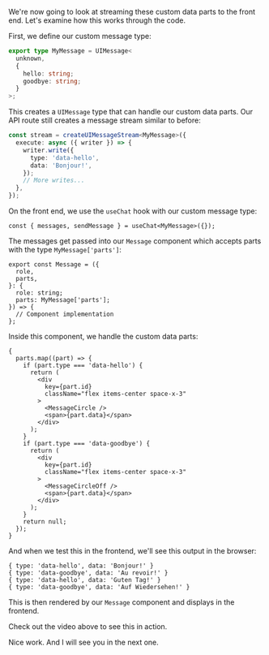We're now going to look at streaming these custom data parts to the front end. Let's examine how this works through the code.

First, we define our custom message type:

```ts
export type MyMessage = UIMessage<
  unknown,
  {
    hello: string;
    goodbye: string;
  }
>;
```

This creates a `UIMessage` type that can handle our custom data parts. Our API route still creates a message stream similar to before:

```ts
const stream = createUIMessageStream<MyMessage>({
  execute: async ({ writer }) => {
    writer.write({
      type: 'data-hello',
      data: 'Bonjour!',
    });
    // More writes...
  },
});
```

On the front end, we use the `useChat` hook with our custom message type:

```tsx
const { messages, sendMessage } = useChat<MyMessage>({});
```

The messages get passed into our `Message` component which accepts parts with the type `MyMessage['parts']`:

```tsx
export const Message = ({
  role,
  parts,
}: {
  role: string;
  parts: MyMessage['parts'];
}) => {
  // Component implementation
};
```

Inside this component, we handle the custom data parts:

```tsx
{
  parts.map((part) => {
    if (part.type === 'data-hello') {
      return (
        <div
          key={part.id}
          className="flex items-center space-x-3"
        >
          <MessageCircle />
          <span>{part.data}</span>
        </div>
      );
    }
    if (part.type === 'data-goodbye') {
      return (
        <div
          key={part.id}
          className="flex items-center space-x-3"
        >
          <MessageCircleOff />
          <span>{part.data}</span>
        </div>
      );
    }
    return null;
  });
}
```

And when we test this in the frontend, we'll see this output in the browser:

```
{ type: 'data-hello', data: 'Bonjour!' }
{ type: 'data-goodbye', data: 'Au revoir!' }
{ type: 'data-hello', data: 'Guten Tag!' }
{ type: 'data-goodbye', data: 'Auf Wiedersehen!' }
```

This is then rendered by our `Message` component and displays in the frontend.

Check out the video above to see this in action.

Nice work. And I will see you in the next one.
